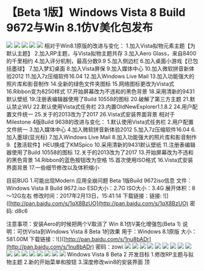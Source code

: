 # 【Beta 1版】Windows Vista 8 Build 9672与Win 8.1仿V美化包发布

![](https://wvbarchive.s3-ap-northeast-1.amazonaws.com/4983876156/f47beb5594eef01fb717746be9fe9925bd317d16.jpg) ![](https://wvbarchive.s3-ap-northeast-1.amazonaws.com/4983876156/1b41aeeb15ce36d3a237859e33f33a87e850b166.jpg) ![](https://wvbarchive.s3-ap-northeast-1.amazonaws.com/4983876156/cca0f3eff01f3a29a3cbb9609025bc315d607c16.jpg) ![](https://wvbarchive.s3-ap-northeast-1.amazonaws.com/4983876156/d41a971e3a292df56fc0c0bbb5315c6035a87316.jpg) ![](https://wvbarchive.s3-ap-northeast-1.amazonaws.com/4983876156/b0eb5d282df5e0fe091be5af556034a85fdf7216.jpg) 相对于Win8.1原版的改进与变化： 1.加入Vista拟物元素主题【为默认主题】 2.加入RP主题，与Vista拟物主题共存 3.加入Aero Glass，来自8400的千里相约 4.加入评分机制，最高分数9.9 5.加入侧边栏 6.加入桌面小游戏【已包括墨球】 7.加入梦幻桌面 8.加入Vista屏保 9.加入媒体中心 10.加入微软拼音新体验2012 11.加入7z压缩软件16.04 12.加入Windows Live Mail 13.加入功能强大的照片库和影音制作 14.全新的绿色文件夹图标 15.网络图标更改为Vista式 16.Ribbon变为8250样式 17.开始屏幕改为不违和的黑色背景 18.采用清新的9431默认壁纸 19.注册表编辑器使用了Build 10558的图标 20.破解了第三方主题 21.默认禁止WU 22.默认使用Vista式任务栏 23.内置OldNewExplorer1.1.8.2 24.用户配置文件统一 25.关于的2013改为了2017 26.Vista式安装界面背景 相对于Milestone 4版Build 9638的改进与变化： 1.默认使用Vista式任务栏 2.用户配置文件统一 3.加入媒体中心 4.加入微软拼音新体验2012 5.加入7z压缩软件16.04 6.加入墨球\(显光标\) 7.加入Windows Live Mail 8.加入功能强大的照片库和影音制作 9.【激活软件】HEU换成了KMSpico 10.采用清新的9431默认壁纸 11.注册表编辑器使用了Build 10558的图标 12.关于的2013改为了2017 13.开始屏幕改为不违和的黑色背景 14.Ribbon的蓝色按钮改为空格 15.首次使用ISO格式 16.Vista式安装界面背景 17.一些细节修改以及体积缩小

目前BUG 1.可能出现Modern 应用全崩问题 Beta 1版Build 9672iso信息 文件： Windows Vista 8 Build 9672.iso ESD大小：2.7G ISO大小：3.4G 展开体积：8～12G左右 修改时间：2017年2月13日，15:41:14 下载链接：链接: !\[\]\([http://pan.baidu.com/s/1qX8BzUO](http://pan.baidu.com/s/1qX8BzUO) 密码: d8c6

注意事项：安装Aero的时候把两个V取消了 Win 8.1仿V美化增强包\(Beta 1\) 说明：可仿Vista到Windows Vista 8 Beta 1的效果 用于：Windows 8.1原版 大小：581.00M 下载链接：!\[\]\([http://pan.baidu.com/s/1nu8bADr](http://pan.baidu.com/s/1nu8bADr) 密码：zowi ![](https://wvbarchive.s3-ap-northeast-1.amazonaws.com/4983876156/f2e5f412b07eca8035c56449982397dda3448355.jpg) ![](https://wvbarchive.s3-ap-northeast-1.amazonaws.com/4983876156/4c0056accbef760916cbc43127dda3cc7ed99e55.jpg) ![](https://wvbarchive.s3-ap-northeast-1.amazonaws.com/4983876156/06d76ef69052982254a7656ddeca7bcb0846d4f9.jpg) ![](https://wvbarchive.s3-ap-northeast-1.amazonaws.com/4983876156/792fd1fc5266d016cd11c1869e2bd40734fa350d.jpg) ![](https://wvbarchive.s3-ap-northeast-1.amazonaws.com/4983876156/c5c182dce71190ef07b4cd71c71b9d16fffa60c2.jpg) ![](https://wvbarchive.s3-ap-northeast-1.amazonaws.com/4983876156/dc76b659ccbf6c8111357346b53eb13532fa4017.jpg) ![](https://wvbarchive.s3-ap-northeast-1.amazonaws.com/4983876156/112ee6ca39dbb6fd900dba880024ab18962b373b.jpg) ![](https://wvbarchive.s3-ap-northeast-1.amazonaws.com/4983876156/b2ebd9086b63f624450766ad8e44ebf81b4ca33f.jpg) ![](https://wvbarchive.s3-ap-northeast-1.amazonaws.com/4983876156/7a075d86e950352a807b7aa65a43fbf2b3118b7f.jpg) ![](https://wvbarchive.s3-ap-northeast-1.amazonaws.com/4983876156/13b79cf3b2119313fc32a01e6c380cd790238d24.jpg) ![](https://wvbarchive.s3-ap-northeast-1.amazonaws.com/4983876156/68c0539a033b5bb5f4807f503fd3d539b700bc3a.jpg) ![](https://wvbarchive.s3-ap-northeast-1.amazonaws.com/4983876156/7627b238b6003af3793e83ce3c2ac65c1238b689.jpg) ![](https://wvbarchive.s3-ap-northeast-1.amazonaws.com/4983876156/112ee6ca39dbb6fd93a3bb880024ab18952b379d.jpg) ![](https://wvbarchive.s3-ap-northeast-1.amazonaws.com/4983876156/0fbe47a5462309f7b160f4bc7b0e0cf3d6cad602.jpg) ![](https://wvbarchive.s3-ap-northeast-1.amazonaws.com/4983876156/38049037afc37931d4d3df87e2c4b74541a911de.jpg) ![](https://wvbarchive.s3-ap-northeast-1.amazonaws.com/4983876156/95cdd1013af33a87abfe59b4cf5c10385143b586.jpg) ![](https://wvbarchive.s3-ap-northeast-1.amazonaws.com/4983876156/d53eb6c9a786c917df930b97c03d70cf39c75785.jpg) Windows Vista 8 Beta 2 开发目标 1.修改RP主题与拟物主题 2.新的开始菜单和按钮 3.深度修改win8的安装界面 顶

